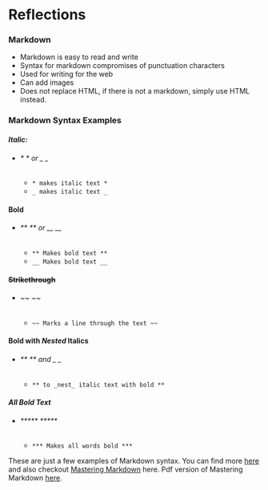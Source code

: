 # Reflections

### Markdown
- Markdown is easy to read and write
- Syntax for markdown compromises of punctuation characters
- Used for writing for the web
- Can add images
- Does not replace HTML, if there is not a markdown, simply use HTML instead.

### Markdown Syntax Examples

#### ***Italic:*** 
- ###### * * or _ _       
    -  ```* makes italic text * ```
    -  ``` _ makes italic text _ ```

#### **Bold**
- ###### ** ** or __ __
    - ``` ** Makes bold text ** ```
    - ``` __ Makes bold text __ ```

#### ~~Strikethrough~~
- ###### ~~ ~~
    - ``` ~~ Marks a line through the text ~~ ```
   
#### **Bold with _Nested_ Italics**
- ###### ** ** and _ _
    - ``` ** to _nest_ italic text with bold ** ```

#### ***All Bold Text***
- ###### ***** *****
    - ``` *** Makes all words bold *** ```

These are just a few examples of Markdown syntax. You can find more [here](https://docs.github.com/en/github/writing-on-github/getting-started-with-writing-and-formatting-on-github/basic-writing-and-formatting-syntax#links) and also checkout [Mastering Markdown](https://guides.github.com/features/mastering-markdown/) here. Pdf version of Mastering Markdown [here](https://guides.github.com/pdfs/markdown-cheatsheet-online.pdf). 

